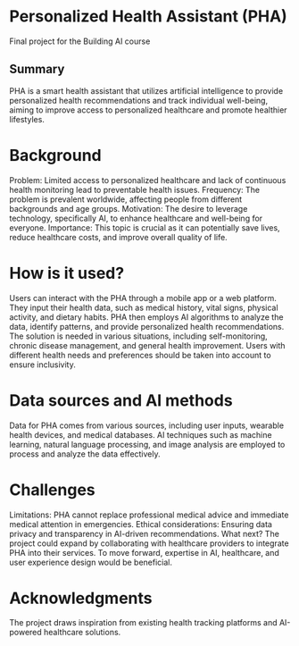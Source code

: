 # Personalized Health Assistant (PHA)
Final project for the Building AI course

## Summary
PHA is a smart health assistant that utilizes artificial intelligence to provide personalized health recommendations and track individual well-being, aiming to improve access to personalized healthcare and promote healthier lifestyles.

# Background
Problem: Limited access to personalized healthcare and lack of continuous health monitoring lead to preventable health issues.
Frequency: The problem is prevalent worldwide, affecting people from different backgrounds and age groups.
Motivation: The desire to leverage technology, specifically AI, to enhance healthcare and well-being for everyone.
Importance: This topic is crucial as it can potentially save lives, reduce healthcare costs, and improve overall quality of life.

# How is it used?
Users can interact with the PHA through a mobile app or a web platform. They input their health data, such as medical history, vital signs, physical activity, and dietary habits. PHA then employs AI algorithms to analyze the data, identify patterns, and provide personalized health recommendations. The solution is needed in various situations, including self-monitoring, chronic disease management, and general health improvement. Users with different health needs and preferences should be taken into account to ensure inclusivity.

# Data sources and AI methods
Data for PHA comes from various sources, including user inputs, wearable health devices, and medical databases. AI techniques such as machine learning, natural language processing, and image analysis are employed to process and analyze the data effectively.

# Challenges
Limitations: PHA cannot replace professional medical advice and immediate medical attention in emergencies.
Ethical considerations: Ensuring data privacy and transparency in AI-driven recommendations.
What next?
The project could expand by collaborating with healthcare providers to integrate PHA into their services. To move forward, expertise in AI, healthcare, and user experience design would be beneficial.

# Acknowledgments
The project draws inspiration from existing health tracking platforms and AI-powered healthcare solutions.
